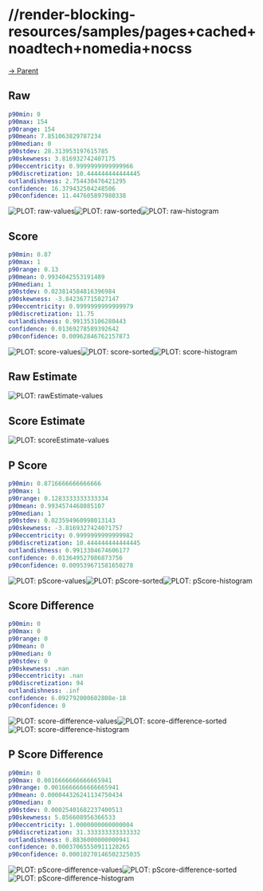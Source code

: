 
# //render-blocking-resources/samples/pages+cached+noadtech+nomedia+nocss

[→ Parent](../..)


## Raw


```yaml
p90min: 0
p90max: 154
p90range: 154
p90mean: 7.851063829787234
p90median: 0
p90stdev: 28.313953197615785
p90skewness: 3.816932742407175
p90eccentricity: 0.9999999999999966
p90discretization: 10.444444444444445
outlandishness: 2.754430476421295
confidence: 16.379432504248506
p90confidence: 11.447605897980338

```

![PLOT: raw-values](./raw/values.svg)![PLOT: raw-sorted](./raw/sorted.svg)![PLOT: raw-histogram](./raw/histogram.svg)
## Score


```yaml
p90min: 0.87
p90max: 1
p90range: 0.13
p90mean: 0.9934042553191489
p90median: 1
p90stdev: 0.023814584816396984
p90skewness: -3.842367715827147
p90eccentricity: 0.9999999999999979
p90discretization: 11.75
outlandishness: 0.991353106280443
confidence: 0.01369278589392642
p90confidence: 0.00962846762157873

```

![PLOT: score-values](./score/values.svg)![PLOT: score-sorted](./score/sorted.svg)![PLOT: score-histogram](./score/histogram.svg)
## Raw Estimate

![PLOT: rawEstimate-values](./rawEstimate/values.svg)
## Score Estimate

![PLOT: scoreEstimate-values](./scoreEstimate/values.svg)
## P Score


```yaml
p90min: 0.8716666666666666
p90max: 1
p90range: 0.1283333333333334
p90mean: 0.9934574468085107
p90median: 1
p90stdev: 0.023594960998013143
p90skewness: -3.8169327424071757
p90eccentricity: 0.9999999999999982
p90discretization: 10.444444444444445
outlandishness: 0.9913304674606177
confidence: 0.013649527086873756
p90confidence: 0.009539671581650278

```

![PLOT: pScore-values](./pScore/values.svg)![PLOT: pScore-sorted](./pScore/sorted.svg)![PLOT: pScore-histogram](./pScore/histogram.svg)
## Score Difference


```yaml
p90min: 0
p90max: 0
p90range: 0
p90mean: 0
p90median: 0
p90stdev: 0
p90skewness: .nan
p90eccentricity: .nan
p90discretization: 94
outlandishness: .inf
confidence: 6.092792000602808e-18
p90confidence: 0

```

![PLOT: score-difference-values](./score-difference/values.svg)![PLOT: score-difference-sorted](./score-difference/sorted.svg)![PLOT: score-difference-histogram](./score-difference/histogram.svg)
## P Score Difference


```yaml
p90min: 0
p90max: 0.0016666666666665941
p90range: 0.0016666666666665941
p90mean: 0.000044326241134750434
p90median: 0
p90stdev: 0.00025401682237400513
p90skewness: 5.856608956366533
p90eccentricity: 1.0000000000000004
p90discretization: 31.333333333333332
outlandishness: 0.8836000000000941
confidence: 0.00037065550911128265
p90confidence: 0.00010270146502325035

```

![PLOT: pScore-difference-values](./pScore-difference/values.svg)![PLOT: pScore-difference-sorted](./pScore-difference/sorted.svg)![PLOT: pScore-difference-histogram](./pScore-difference/histogram.svg)